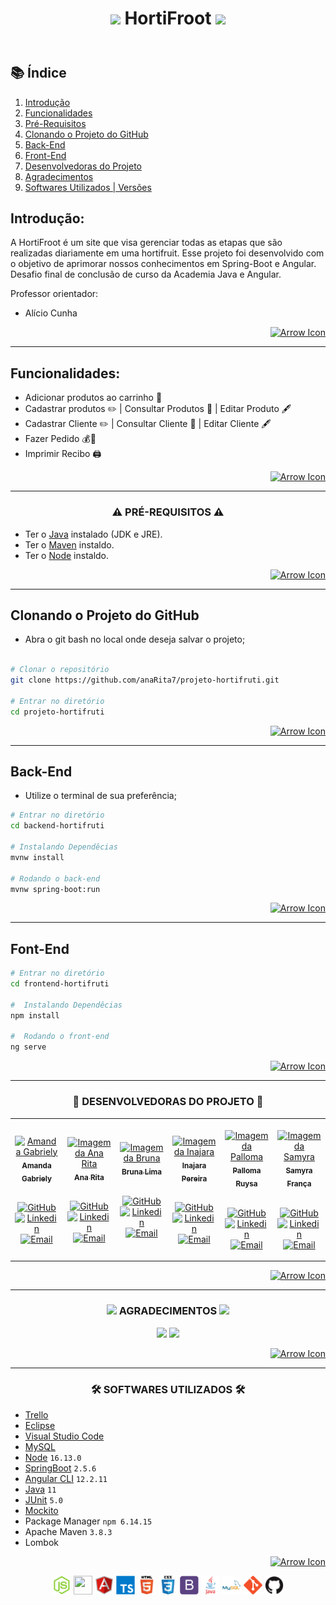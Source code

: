 <body>
  <header>
    <h1 align="middle">
      <img src="https://media4.giphy.com/media/VFhgsXzJqWMpP03v8W/giphy.gif?cid=ecf05e476q23pfrrs65ny3tiynl1uqsb0hsbcvznmcmltrpv&rid=giphy.gif&ct=s" width="55">
      HortiFroot
      <img src="https://media4.giphy.com/media/VFhgsXzJqWMpP03v8W/giphy.gif?cid=ecf05e476q23pfrrs65ny3tiynl1uqsb0hsbcvznmcmltrpv&rid=giphy.gif&ct=s" width="55">
    </h1>
  </header>
  
<div id='indice'/>
  
## 📚 Índice
 1. [Introdução](#introducao)
 2. [Funcionalidades](#funcionalidades)
 3. [Pré-Requisitos](#requisitos)
 4. [Clonando o Projeto do GitHub](#gitClone)
 5. [Back-End](#backEnd)
 6. [Front-End](#frontEnd)
 7. [Desenvolvedoras do Projeto](#desenvolvedoras)
 8. [Agradecimentos](#agradecimentos)
 9. [Softwares Utilizados | Versões](#softwares)


<div id='introducao'/>
  
## Introdução:

  A HortiFroot é um site que visa gerenciar todas as etapas que são realizadas diariamente em uma hortifruit. Esse projeto foi desenvolvido com o objetivo de aprimorar nossos conhecimentos em Spring-Boot e Angular. Desafio final de conclusão de curso da Academia Java e Angular.
  
  Professor orientador:
  - Alício Cunha
  
 <div align="end"> 
   
  [![Arrow Icon](https://github.com/anaRita7/projeto-hortifruti/blob/feature/palloma.soares/readme-util/setas-para-cima.png?raw=true)](#indice)
   
 </div> 
  
<hr>
 
<div id='funcionalidades'/> 
  
## Funcionalidades:
   - Adicionar produtos ao carrinho 🛒 
   - Cadastrar produtos ✏️ |  Consultar Produtos 🔎 | Editar Produto 🖋️
   - Cadastrar Cliente  ✏️ | Consultar Cliente  🔎  | Editar Cliente 🖋️
   - Fazer Pedido 💰💸
   - Imprimir Recibo 🖨️
  
 <div align="end"> 
   
  [![Arrow Icon](https://github.com/anaRita7/projeto-hortifruti/blob/feature/palloma.soares/readme-util/setas-para-cima.png?raw=true)](#indice)
   
 </div> 
  
<hr>
  
<div id='requisitos'/> 
  
 <h3 align="middle"> ⚠️ PRÉ-REQUISITOS ⚠️ </h3>
  
- Ter o [Java](https://www.oracle.com/br/java/technologies/javase-jdk11-downloads.html) instalado (JDK e JRE).
- Ter o [Maven](https://maven.apache.org/) instaldo.
- Ter o [Node](https://nodejs.org/en/download/) instaldo.

 <div align="end"> 
   
  [![Arrow Icon](https://github.com/anaRita7/projeto-hortifruti/blob/feature/palloma.soares/readme-util/setas-para-cima.png?raw=true)](#indice)
   
 </div> 
  
<hr>

<div id='gitClone'/>
  
## Clonando o Projeto do GitHub
  
  - Abra o git bash no local onde deseja salvar o projeto;
```bash
  
# Clonar o repositório
git clone https://github.com/anaRita7/projeto-hortifruti.git
  
# Entrar no diretório
cd projeto-hortifruti
```
 <div align="end"> 
   
  [![Arrow Icon](https://github.com/anaRita7/projeto-hortifruti/blob/feature/palloma.soares/readme-util/setas-para-cima.png?raw=true)](#indice)
   
 </div> 
  
<hr>

<div id='backEnd'/> 
  
## Back-End
  - Utilize o terminal de sua preferência;
 
```bash
# Entrar no diretório
cd backend-hortifruti

# Instalando Dependêcias
mvnw install
  
# Rodando o back-end  
mvnw spring-boot:run  
```
<div align="end"> 
   
  [![Arrow Icon](https://github.com/anaRita7/projeto-hortifruti/blob/feature/palloma.soares/readme-util/setas-para-cima.png?raw=true)](#indice)
   
</div> 
  
<hr>
  

<div id='frontEnd'/> 
  
## Font-End
```bash
# Entrar no diretório
cd frontend-hortifruti
  
#  Instalando Dependêcias
npm install
  
#  Rodando o front-end  
ng serve 
```
 <div align="end"> 
   
  [![Arrow Icon](https://github.com/anaRita7/projeto-hortifruti/blob/feature/palloma.soares/readme-util/setas-para-cima.png?raw=true)](#indice)
   
 </div> 
  
<hr>


<div id='desenvolvedoras'/> 
  
  <div>
     <h3 align="center"> 🌹 DESENVOLVEDORAS DO PROJETO 🌹</h3>
  </div>
  <table align="center">
    <td align="center"><br/>
        <a href="https://github.com/amandagsa">
            <img src="https://avatars.githubusercontent.com/u/52843599?v=4" width="105px;"
                alt="Amanda Gabriely" /><br><sub><b>Amanda Gabriely</b></sub><br></a><br/>
        <p align="center">
            <a href="https://github.com/amandagsa">
                <img src="https://user-images.githubusercontent.com/60848932/117540779-2bad0e80-afe7-11eb-8391-2b6661a3efc3.png"
                    width="30px" alt="GitHub" />
            </a>
            <a href="https://www.linkedin.com/in/amandagsalves/">
                <img src="https://user-images.githubusercontent.com/60848932/117540778-29e34b00-afe7-11eb-8a68-5916e9822145.png"
                    width="30px" alt="Linkedin" />
            </a>
            <a href="mailto:amandagsal@gmail.com">
                <img src="https://user-images.githubusercontent.com/60848932/117541013-3ddb7c80-afe8-11eb-83c2-79827e99ec59.png"
                    width="30px" alt="Email" />
            </a>
        </p>
    </td>
    <td align="center"><br/>
        <a href="https://github.com/anaRita7">
            <img src="https://avatars.githubusercontent.com/u/73959466?v=4" width="105px;"
                alt="Imagem da Ana Rita" /><br /><sub><b>Ana Rita</b></sub></a><br/><br/>
        <p align="center">
            <a href="https://github.com/anaRita7">
                <img src="https://user-images.githubusercontent.com/60848932/117540779-2bad0e80-afe7-11eb-8391-2b6661a3efc3.png"
                    width="30px" alt="GitHub" />
            </a>
            <a href="https://www.linkedin.com/in/caamilacgs">
                <img src="https://user-images.githubusercontent.com/60848932/117540778-29e34b00-afe7-11eb-8a68-5916e9822145.png"
                    width="30px" alt="Linkedin" />
            </a>
            <a href="mailto:ana.a.cruz@capgemini.com">
                <img src="https://user-images.githubusercontent.com/60848932/117541013-3ddb7c80-afe8-11eb-83c2-79827e99ec59.png"
                    width="30px" alt="Email" />
            </a>
        </p>
    </td>
    <td align="center"><br/>
        <a href="https://github.com/libruna">
            <img src="https://avatars.githubusercontent.com/u/83987201?v=4" width="105px;"
                alt="Imagem da Bruna" /><br /><sub><b>Bruna Lima</b></sub></a><br><br/>
        <p align="center">
            <a href="https://github.com/libruna">
                <img src="https://user-images.githubusercontent.com/60848932/117540779-2bad0e80-afe7-11eb-8391-2b6661a3efc3.png"
                    width="30px" alt="GitHub" />
            </a>
            <a href="https://www.linkedin.com/in/lbruna886/">
                <img src="https://user-images.githubusercontent.com/60848932/117540778-29e34b00-afe7-11eb-8a68-5916e9822145.png"
                    width="30px" alt="Linkedin" />
            </a>
            <a href="mailto:lbruna886@gmail.com">
                <img src="https://user-images.githubusercontent.com/60848932/117541013-3ddb7c80-afe8-11eb-83c2-79827e99ec59.png"
                    width="30px" alt="Email" />
            </a>
        </p>
    </td>
    <td align="center"><br/>
        <a href="https://github.com/nanapereira">
            <img src="https://avatars.githubusercontent.com/u/47989432?v=4" width="105px;"
                alt="Imagem da Inajara" /><br><sub><b>Inajara Pereira</b></sub></a> <br /><br/>
        <p align="center">
            <a href="https://github.com/nanapereira">
                <img src="https://user-images.githubusercontent.com/60848932/117540779-2bad0e80-afe7-11eb-8391-2b6661a3efc3.png"
                    width="30px" alt="GitHub" />
            </a>
            <a href="https://www.linkedin.com/in/nan%C3%A1-pereira">
                <img src="https://user-images.githubusercontent.com/60848932/117540778-29e34b00-afe7-11eb-8a68-5916e9822145.png"
                    width="30px" alt="Linkedin" />
            </a>
            <a href="mailto:inajara.pereira@capgemini.com">
                <img src="https://user-images.githubusercontent.com/60848932/117541013-3ddb7c80-afe8-11eb-83c2-79827e99ec59.png"
                    width="30px" alt="Email" />
            </a>
        </p>
    </td>
    <td align="center"><br/>
        <a href="https://github.com/pallomaruysa">
            <img src="https://avatars.githubusercontent.com/u/80931238?s=400&u=5acdd2f3ef1962535ec2f0dfd8087252212431d2&v=4" width="105px;"
                alt="Imagem da Palloma" /> <br /><sub><b>Palloma Ruysa</b></sub></a><br><br/>
        <p align="center">
            <a href="https://github.com/pallomaruysa">
                <img src="https://user-images.githubusercontent.com/60848932/117540779-2bad0e80-afe7-11eb-8391-2b6661a3efc3.png"
                    width="30px" alt="GitHub" />
            </a>
            <a href="https://www.linkedin.com/in/palloma-ruysa23">
                <img src="https://user-images.githubusercontent.com/60848932/117540778-29e34b00-afe7-11eb-8a68-5916e9822145.png"
                    width="30px" alt="Linkedin" />
            </a>
            <a href="mailto:pallomaruysa@gmail.com">
                <img src="https://user-images.githubusercontent.com/60848932/117541013-3ddb7c80-afe8-11eb-83c2-79827e99ec59.png"
                    width="30px" alt="Email" />
            </a>
        </p>
    </td>
    <td align="center"><br/>
        <a href="https://github.com/samyraf">
            <img src="https://user-images.githubusercontent.com/80931238/143512554-5dfab205-a664-47ed-a46a-08a8d9f8438a.png" width="105px;"
                alt="Imagem da Samyra" /><br /><sub><b>Samyra França</b></sub></a><br><br/>
        <p align="center">
            <a href="https://github.com/samyraf">
                <img src="https://user-images.githubusercontent.com/60848932/117540779-2bad0e80-afe7-11eb-8391-2b6661a3efc3.png"
                    width="30px" alt="GitHub" />
            </a>
            <a href="https://www.linkedin.com/in/samyra-fran%C3%A7a-figueiredo/">
                <img src="https://user-images.githubusercontent.com/60848932/117540778-29e34b00-afe7-11eb-8a68-5916e9822145.png"
                    width="30px" alt="Linkedin" />
            </a>
            <a href="mailto:samyra.figueiredo@capgemini.com">
                <img src="https://user-images.githubusercontent.com/60848932/117541013-3ddb7c80-afe8-11eb-83c2-79827e99ec59.png"
                    width="30px" alt="Email" />
            </a>
        </p>
    </td>
    </tr>
</table>
   
  <div align="end"> 
   
  [![Arrow Icon](https://github.com/anaRita7/projeto-hortifruti/blob/feature/palloma.soares/readme-util/setas-para-cima.png?raw=true)](#indice)
   
 </div> 
 
<hr>

<div id='agradecimentos'/> 
<div>
    <h3 align="center">
      <img src="https://media.giphy.com/media/hvRJCLFzcasrR4ia7z/giphy.gif" width="28">
      AGRADECIMENTOS
      <img src="https://media.giphy.com/media/hvRJCLFzcasrR4ia7z/giphy.gif" width="28">
    </h3>
  <p align="center">
    <img src="https://www.proway.com.br/foto/jpg/blog/750/especializacoes-proway.jpg" width="300">
    <img src="https://hermes.digitalinnovation.one/companies/d22fb8c7-5a77-4d81-8cb9-94c80b5a6591.png" width="500">
  </p>
</div> 

 <div align="end"> 
   
  [![Arrow Icon](https://github.com/anaRita7/projeto-hortifruti/blob/feature/palloma.soares/readme-util/setas-para-cima.png?raw=true)](#indice)
   
 </div> 
 
<hr>

<div id='softwares'/> 

 <div>
     <h3 align="center"> 🛠 SOFTWARES UTILIZADOS 🛠 </h3>
  </div>
  
- <a href="https://trello.com/pt-BR" taget="_blank">Trello</a> 
- <a href="https://www.eclipse.org/downloads/" taget="_blank">Eclipse</a>
- <a href="https://code.visualstudio.com/" taget="_blank">Visual Studio Code</a>
- <a href="https://www.mysql.com/" taget="_blank">MySQL</a>
- <a href="https://nodejs.org/en/" taget="_blank">Node</a> ```16.13.0```
- <a href="https://spring.io/projects/spring-boot" taget="_blank">SpringBoot</a> ```2.5.6```
- <a href="https://www.npmjs.com/package/@angular/cli" taget="_blank">Angular CLI</a> ```12.2.11```
- <a href="https://www.tutorialspoint.com/java/index.htm" taget="_blank">Java</a> ```11```
- <a href="https://junit.org/junit5/docs/current/user-guide/" taget="_blank">JUnit</a> ```5.0```
- <a href="https://site.mockito.org/" taget="_blank">Mockito</a> 
- Package Manager ```npm 6.14.15 ```
- Apache Maven ```3.8.3```
- Lombok

 <div align="end"> 
   
  [![Arrow Icon](https://github.com/anaRita7/projeto-hortifruti/blob/feature/palloma.soares/readme-util/setas-para-cima.png?raw=true)](#indice)
   
 </div>
 
<p align="middle">
 <img src="https://raw.githubusercontent.com/devicons/devicon/master/icons/nodejs/nodejs-original.svg" width="30px" height="30px"/>
 <img src="https://img.icons8.com/color/240/000000/spring-logo.png" width="30px" height="30px"/>
 <img src="https://raw.githubusercontent.com/devicons/devicon/master/icons/angularjs/angularjs-original.svg" width="30px" height="30px"/>
 <img src="https://raw.githubusercontent.com/devicons/devicon/master/icons/typescript/typescript-original.svg" width="30px" height="30px"/>
 <img src="https://raw.githubusercontent.com/devicons/devicon/master/icons/html5/html5-original-wordmark.svg" alt="html5" width="30" height="30"/> 
 <img src="https://raw.githubusercontent.com/devicons/devicon/master/icons/css3/css3-original-wordmark.svg" alt="css3" width="30" height="30"/> 
 <img src="https://raw.githubusercontent.com/devicons/devicon/master/icons/bootstrap/bootstrap-plain.svg" alt="bootstrap" width="30" height="30"/> 
 <img src="https://raw.githubusercontent.com/devicons/devicon/master/icons/java/java-original-wordmark.svg" alt="java" width="30" height="30"/> 
 <img src="https://raw.githubusercontent.com/devicons/devicon/master/icons/mysql/mysql-original-wordmark.svg" alt="mysql" width="30" height="30"/> 
 <img src="https://raw.githubusercontent.com/devicons/devicon/master/icons/git/git-original.svg" width="30px" height="30px"/>
 <img src="https://raw.githubusercontent.com/devicons/devicon/master/icons/github/github-original.svg" width="30px" height="30px"/>
</p>
  
</body>
